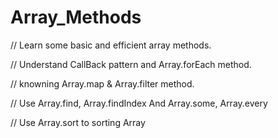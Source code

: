 # Array_Methods
// Learn some basic and efficient array methods.

// Understand CallBack pattern and Array.forEach method.

// knowning Array.map & Array.filter method. 

// Use Array.find, Array.findIndex And Array.some, Array.every

// Use Array.sort to sorting Array
